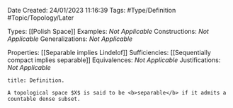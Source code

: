 <div class="topSpace"></div>

Date Created: 24/01/2023 11:16:39
Tags: #Type/Definition #Topic/Topology/Later

Types: [[Polish Space]]
Examples: <i>Not Applicable</i>
Constructions: <i>Not Applicable</i>
Generalizations: <i>Not Applicable</i>

Properties: [[Separable implies Lindelof]]
Sufficiencies: [[Sequentially compact implies separable]]
Equivalences: <i>Not Applicable</i>
Justifications: <i>Not Applicable</i>

``` ad-Definition
title: Definition.

A topological space $X$ is said to be <b>separable</b> if it admits a countable dense subset.

```
